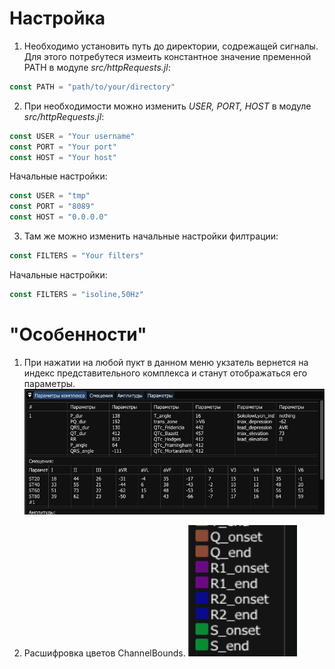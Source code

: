 # Настройка
1. Необходимо установить путь до директории, содрежащей сигналы.
Для этого потребутеся измеить константное значение пременной PATH в модуле *src/httpRequests.jl*:

``` julia
const PATH = "path/to/your/directory"
```
2. При необходимости можно изменить *USER, PORT, HOST* в модуле *src/httpRequests.jl*:
``` julia
const USER = "Your username"
const PORT = "Your port"
const HOST = "Your host"
```
Начальные настройки:
``` julia
const USER = "tmp"
const PORT = "8089"
const HOST = "0.0.0.0"
```
3. Там же можно изменить начальные настройки филтрации:
``` julia
const FILTERS = "Your filters"
```
Начальные настройки:
``` julia
const FILTERS = "isoline,50Hz"
```

# "Особенности"
1. При нажатии на любой пукт в данном меню укзатель вернется на индекс представительного комплекса и станут отображаться его параметры.
![Alt text](screenshots/Repr.png)

2. Расшифровка цветов ChannelBounds.
![Alt text](screenshots/ColorCoding.png)
